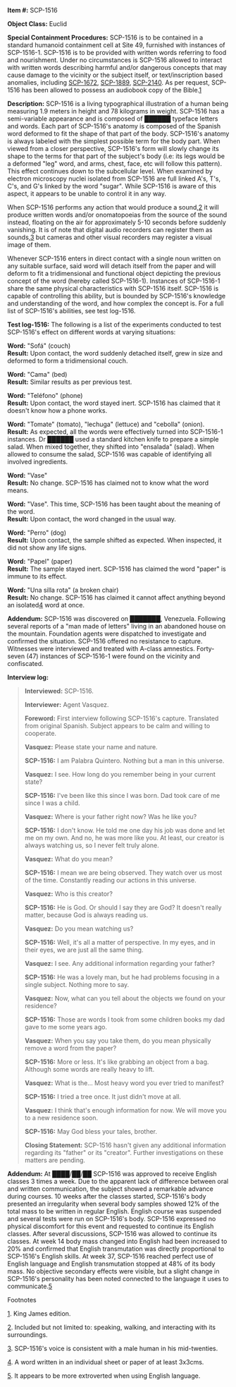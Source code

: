 **Item #:** SCP-1516

**Object Class:** Euclid

**Special Containment Procedures:** SCP-1516 is to be contained in a standard humanoid containment cell at Site 49, furnished with instances of SCP-1516-1. SCP-1516 is to be provided with written words referring to food and nourishment. Under no circumstances is SCP-1516 allowed to interact with written words describing harmful and/or dangerous concepts that may cause damage to the vicinity or the subject itself, or text/inscription based anomalies, including [SCP-1672](/scp-1672), [SCP-1889](/scp-1889), [SCP-2140](/scp-2140). As per request, SCP-1516 has been allowed to possess an audiobook copy of the Bible.[1](javascript:;)

**Description:** SCP-1516 is a living typographical illustration of a human being measuring 1.9 meters in height and 78 kilograms in weight. SCP-1516 has a semi-variable appearance and is composed of ██████ typeface letters and words. Each part of SCP-1516's anatomy is composed of the Spanish word deformed to fit the shape of that part of the body. SCP-1516's anatomy is always labeled with the simplest possible term for the body part. When viewed from a closer perspective, SCP-1516's form will slowly change its shape to the terms for that part of the subject's body (i.e: its legs would be a deformed "leg" word, and arms, chest, face, etc will follow this pattern). This effect continues down to the subcellular level. When examined by electron microscopy nuclei isolated from SCP-1516 are full linked A's, T's, C's, and G's linked by the word "sugar". While SCP-1516 is aware of this aspect, it appears to be unable to control it in any way.

When SCP-1516 performs any action that would produce a sound,[2](javascript:;) it will produce written words and/or onomatopoeias from the source of the sound instead, floating on the air for approximately 5-10 seconds before suddenly vanishing. It is of note that digital audio recorders can register them as sounds,[3](javascript:;) but cameras and other visual recorders may register a visual image of them.

Whenever SCP-1516 enters in direct contact with a single noun written on any suitable surface, said word will detach itself from the paper and will deform to fit a tridimensional and functional object depicting the previous concept of the word (hereby called SCP-1516-1). Instances of SCP-1516-1 share the same physical characteristics with SCP-1516 itself. SCP-1516 is capable of controlling this ability, but is bounded by SCP-1516's knowledge and understanding of the word, and how complex the concept is. For a full list of SCP-1516's abilities, see test log-1516.

**Test log-1516:** The following is a list of the experiments conducted to test SCP-1516's effect on different words at varying situations:

**Word:** "Sofá" (couch)  
**Result:** Upon contact, the word suddenly detached itself, grew in size and deformed to form a tridimensional couch.

**Word:** "Cama" (bed)  
**Result:** Similar results as per previous test.

**Word:** "Teléfono" (phone)  
**Result:** Upon contact, the word stayed inert. SCP-1516 has claimed that it doesn't know how a phone works.

**Word:** "Tomate" (tomato), "lechuga" (lettuce) and "cebolla" (onion).  
**Result:** As expected, all the words were effectively turned into SCP-1516-1 instances. Dr ██████ used a standard kitchen knife to prepare a simple salad. When mixed together, they shifted into "ensalada" (salad). When allowed to consume the salad, SCP-1516 was capable of identifying all involved ingredients.

**Word:** "Vase"  
**Result:** No change. SCP-1516 has claimed not to know what the word means.

**Word:** "Vase". This time, SCP-1516 has been taught about the meaning of the word.  
**Result:** Upon contact, the word changed in the usual way.

**Word:** "Perro" (dog)  
**Result:** Upon contact, the sample shifted as expected. When inspected, it did not show any life signs.

**Word:** "Papel" (paper)  
**Result:** The sample stayed inert. SCP-1516 has claimed the word "paper" is immune to its effect.

**Word:** "Una silla rota" (a broken chair)  
**Result:** No change. SCP-1516 has claimed it cannot affect anything beyond an isolated[4](javascript:;) word at once.

**Addendum:** SCP-1516 was discovered on ███████, Venezuela. Following several reports of a "man made of letters" living in an abandoned house on the mountain. Foundation agents were dispatched to investigate and confirmed the situation. SCP-1516 offered no resistance to capture. Witnesses were interviewed and treated with A-class amnestics. Forty-seven (47) instances of SCP-1516-1 were found on the vicinity and confiscated.

**Interview log:**

> **Interviewed:** SCP-1516.  
>   
> **Interviewer:** Agent Vasquez.  
>   
> **Foreword:** First interview following SCP-1516's capture. Translated from original Spanish. Subject appears to be calm and willing to cooperate.  
>   
> **<Begin Log>**  
>   
> **Vasquez:** Please state your name and nature.
> 
> **SCP-1516:** I am Palabra Quintero. Nothing but a man in this universe.
> 
> **Vasquez:** I see. How long do you remember being in your current state?
> 
> **SCP-1516:** I've been like this since I was born. Dad took care of me since I was a child.
> 
> **Vasquez:** Where is your father right now? Was he like you?
> 
> **SCP-1516:** I don't know. He told me one day his job was done and let me on my own. And no, he was more like you. At least, our creator is always watching us, so I never felt truly alone.
> 
> **Vasquez:** What do you mean?
> 
> **SCP-1516:** I mean we are being observed. They watch over us most of the time. Constantly reading our actions in this universe.
> 
> **Vasquez:** Who is this creator?
> 
> **SCP-1516:** He is God. Or should I say they are God? It doesn't really matter, because God is always reading us.
> 
> **Vasquez:** Do you mean watching us?
> 
> **SCP-1516:** Well, it's all a matter of perspective. In my eyes, and in their eyes, we are just all the same thing.
> 
> **Vasquez:** I see. Any additional information regarding your father?
> 
> **SCP-1516:** He was a lovely man, but he had problems focusing in a single subject. Nothing more to say.
> 
> **Vasquez:** Now, what can you tell about the objects we found on your residence?
> 
> **SCP-1516:** Those are words I took from some children books my dad gave to me some years ago.
> 
> **Vasquez:** When you say you take them, do you mean physically remove a word from the paper?
> 
> **SCP-1516:** More or less. It's like grabbing an object from a bag. Although some words are really heavy to lift.
> 
> **Vasquez:** What is the… Most heavy word you ever tried to manifest?
> 
> **SCP-1516:** I tried a tree once. It just didn't move at all.
> 
> **Vasquez:** I think that's enough information for now. We will move you to a new residence soon.
> 
> **SCP-1516:** May God bless your tales, brother.  
>   
> **<End Log>**  
>   
> **Closing Statement:** SCP-1516 hasn't given any additional information regarding its "father" or its "creator". Further investigations on these matters are pending.

**Addendum:** At ████/██/██ SCP-1516 was approved to receive English classes 3 times a week. Due to the apparent lack of difference between oral and written communication, the subject showed a remarkable advance during courses. 10 weeks after the classes started, SCP-1516's body presented an irregularity when several body samples showed 12% of the total mass to be written in regular English. English course was suspended and several tests were run on SCP-1516's body. SCP-1516 expressed no physical discomfort for this event and requested to continue its English classes. After several discussions, SCP-1516 was allowed to continue its classes. At week 14 body mass changed into English had been increased to 20% and confirmed that English transmutation was directly proportional to SCP-1516's English skills. At week 37, SCP-1516 reached perfect use of English language and English transmutation stopped at 48% of its body mass. No objective secondary effects were visible, but a slight change in SCP-1516's personality has been noted connected to the language it uses to communicate.[5](javascript:;)

Footnotes

[1](javascript:;). King James edition.

[2](javascript:;). Included but not limited to: speaking, walking, and interacting with its surroundings.

[3](javascript:;). SCP-1516's voice is consistent with a male human in his mid-twenties.

[4](javascript:;). A word written in an individual sheet or paper of at least 3x3cms.

[5](javascript:;). It appears to be more extroverted when using English language.